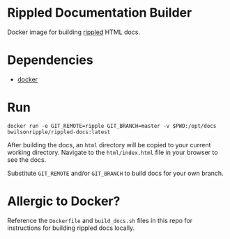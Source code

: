# Rippled Documentation Builder

Docker image for building [rippled](https://github.com/ripple/rippled) HTML docs.

# Dependencies

- [docker](https://docs.docker.com/engine/installation/)

# Run

```
docker run -e GIT_REMOTE=ripple GIT_BRANCH=master -v $PWD:/opt/docs bwilsonripple/rippled-docs:latest
```

After building the docs, an `html` directory will be copied to your current working directory. Navigate to the `html/index.html` file in your browser to see the docs.

Substitute `GIT_REMOTE` and/or `GIT_BRANCH` to build docs for your own branch.

# Allergic to Docker?

Reference the `Dockerfile` and `build_docs.sh` files in this repo for instructions for building rippled docs locally.
